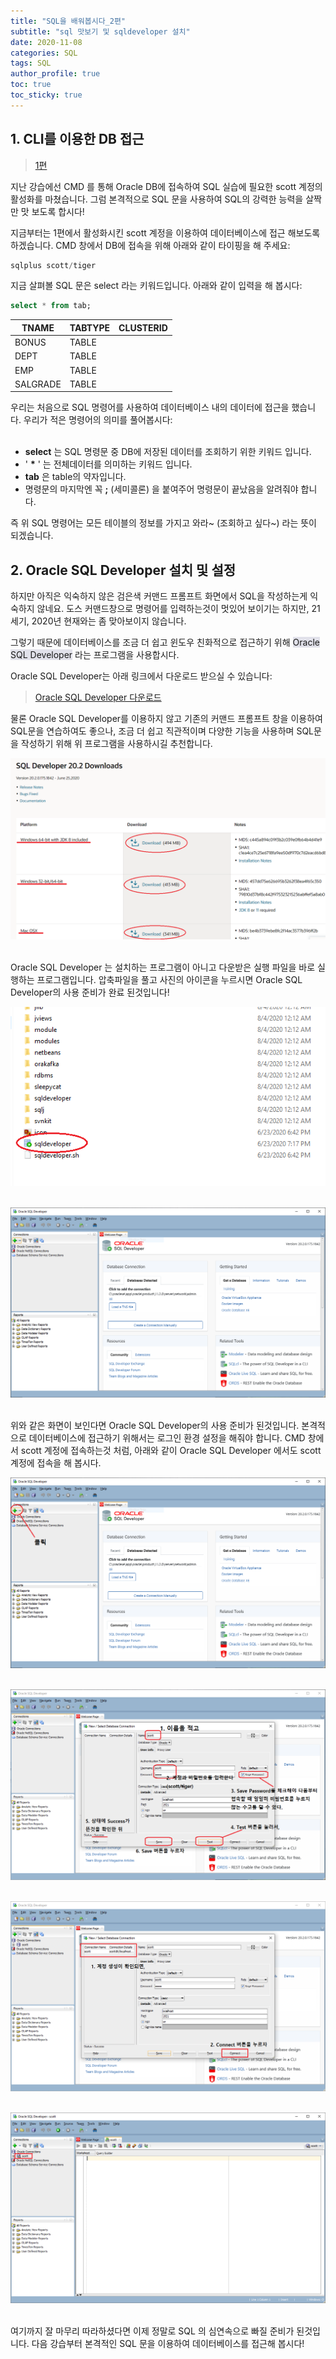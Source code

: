 ```yaml
---
title: "SQL을 배워봅시다_2편"
subtitle: "sql 맛보기 및 sqldeveloper 설치"
date: 2020-11-08
categories: SQL
tags: SQL
author_profile: true
toc: true
toc_sticky: true
---
```


## 1. CLI를 이용한 DB 접근

>[1편](https://orezmis.github.io/sql/sql_installation_and_account_setup/)

지난 강습에선 CMD 를 통해 Oracle DB에 접속하여 SQL 실습에 필요한 scott 계정의 활성화를 마쳤습니다.
그럼 본격적으로 SQL 문을 사용하여 SQL의 강력한 능력을 살짝만 맛 보도록 합시다!

지금부터는 1편에서 활성화시킨 scott 계정을 이용하여 데이터베이스에 접근 해보도록 하겠습니다.
CMD 창에서 DB에 접속을 위해 아래와 같이 타이핑을 해 주세요:

```sql
sqlplus scott/tiger
```

지금 살펴볼 SQL 문은 select 라는 키워드입니다. 아래와 같이 입력을 해 봅시다:

```sql
select * from tab;
```

|TNAME|TABTYPE|CLUSTERID|
|---------------------|-------|-------|
|BONUS|TABLE||
|DEPT|TABLE||
|EMP|TABLE||
|SALGRADE|TABLE||


우리는 처음으로 SQL 명령어를 사용하여 데이터베이스 내의 데이터에 접근을 했습니다.
우리가 적은 명령어의 의미를 풀어봅시다:<br/><br/>

* <b>select</b> 는 SQL 명령문 중 DB에 저장된 데이터를 조회하기 위한 키워드 입니다.
* ' <b>*</b> ' 는 전체데이터를 의미하는 키워드 입니다.
* <b>tab</b> 은 table의 약자입니다.
* 명령문의 마지막엔 꼭 <b>;</b> (세미콜론) 을 붙여주어 명령문이 끝났음을 알려줘야 합니다.

즉 위 SQL 명령어는 모든 테이블의 정보를 가지고 와라~ (조회하고 싶다~) 라는 뜻이 되겠습니다.



## 2. Oracle SQL Developer 설치 및 설정


하지만 아직은 익숙하지 않은 검은색 커맨드 프롬프트 화면에서 SQL을 작성하는게 익숙하지 않네요.
도스 커맨드창으로 명령어를 입력하는것이 멋있어 보이기는 하지만, 21세기, 2020년 현재와는 좀 맞아보이지 않습니다.

그렇기 때문에 데이터베이스를 조금 더 쉽고 윈도우 친화적으로 접근하기 위해 <span style="background-color: #e1e1ea">Oracle SQL Developer</span> 라는 프로그램을 사용합시다.


Oracle SQL Developer는 아래 링크에서 다운로드 받으실 수 있습니다:

>[Oracle SQL Developer 다운로드](https://www.oracle.com/tools/downloads/sqldev-downloads.html)

물론 Oracle SQL Developer를 이용하지 않고 기존의 커맨드 프롬프트 창을 이용하여 SQL문을 연습하여도 좋으나,
조금 더 쉽고 직관적이며 다양한 기능을 사용하며 SQL문을 작성하기 위해 위 프로그램을 사용하시길 추천합니다.

![개인 시스템에 맞는 버전을 다운받으면 됩니다.](/assets/images/OracleSQL/chap2/1.PNG)<br/><br/>



Oracle SQL Developer 는 설치하는 프로그램이 아니고 다운받은 실행 파일을 바로 실행하는 프로그램입니다.
압축파일을 풀고 사진의 아이콘을 누르시면 Oracle SQL Developer의 사용 준비가 완료 된것입니다!


![](/assets/images/OracleSQL/chap2/2.PNG)<br/><br/>

![파일을 더블클릭하면 다음과 같은 화면이 보입니다](/assets/images/OracleSQL/chap2/3.PNG)<br/><br/>

위와 같은 화면이 보인다면 Oracle SQL Developer의 사용 준비가 된것입니다.
본격적으로 데이터베이스에 접근하기 위해서는 로그인 환경 설정을 해줘야 합니다.
CMD 창에서 scott 계정에 접속하는것 처럼, 아래와 같이 Oracle SQL Developer 에서도 scott 계정에 접속을 해 봅시다.


![](/assets/images/OracleSQL/chap2/4.png)<br/><br/>

![복잡해 보이지만 순서대로 진행하면 안될리가 없읍니다.](/assets/images/OracleSQL/chap2/5.PNG)<br/><br/>

![이제 매번 scott/tiger 를 적을 필요 없이, 클릭 한번으로 로그인이 가능합니다.](/assets/images/OracleSQL/chap2/8.PNG)<br/><br/>

![왼쪽 위의 scott connection이 생성된것이 확인되면 준비가 끝난것 입니다.](/assets/images/OracleSQL/chap2/9.PNG)<br/><br/>


여기까지 잘 마무리 따라하셨다면 이제 정말로 SQL 의 심연속으로 빠질 준비가 된것입니다.
다음 강습부터 본격적인 SQL 문을 이용하여 데이터베이스를 접근해 봅시다!